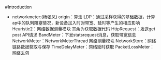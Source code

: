 #Introduction

* networkmeter:(杨张凤)
   origin：算法
       LDP：通过采样获得的基础数据，计算ap中的队列阻塞情况，新设备加入时对带宽、延时等产生的相应影响
       Heuristic2：网络数据测量模块
   其余为获取数据代码
       HttpRequest：发送get post API请求
       BandMeter：下发statsrequest消息，获取带宽信息 
       NetworkMeter：NetworkMeterThread  网络测量模块
       NetworkStore：网络链路数据获取与保存
       TimeDelayMeter：网络延时获取
       PacketLossMeter：网络丢包


